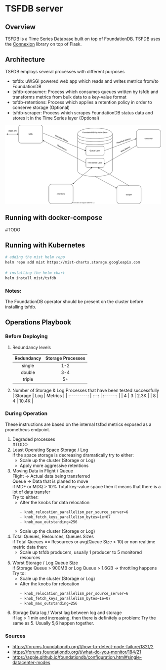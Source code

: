 # TSFDB server

## Overview
TSFDB is a Time Series Database built on top of FoundationDB.
TSFDB uses the [Connexion](https://github.com/zalando/connexion) library on top of Flask.

## Architecture
TSFDB employs several processes with different purposes
* tsfdb: uWSGI powered web app which reads and writes metrics from/to FoundationDB
* tsfdb-consumer: Process which consumes queues written by tsfdb and transforms metrics from bulk data to a key-value format
* tsfdb-retentions: Process which applies a retention policy in order to conserve storage (Optional)
* tsfdb-scraper: Process which scrapes FoundationDB status data and stores it in the Time Series layer (Optional)

![Architecture.svg](Architecture.svg)

## Running with docker-compose
#TODO

## Running with Kubernetes

```bash
# adding the mist helm repo
helm repo add mist https://mist-charts.storage.googleapis.com

# installing the helm chart
helm install mist/tsfdb
```
### Notes:
The FoundationDB operator should be present on the cluster before installing tsfdb.

## Operations Playbook
### Before Deploying
1) Redundancy levels

   | Redundancy  | Storage Processes |
   | :---------: | :---------------: |
   | single      | 1-2               |
   | double      | 3-4               |
   | triple      | 5+                |

2) Number of Storage & Log Processes that have been tested successfully
   | Storage     | Log  | Metrics  |
   | :---------: | :--: | :------: |
   | 4           | 3    | 2.3K     |
   | 8           | 4    | 10.4K    |

### During Operation
These instructions are based on the internal tsfbd metrics exposed as a prometheus endpoint.
1) Degraded processes\
 #TODO
2) Least Operating Space Storage / Log\
 if the space storage is decreasing dramatically try to either:
   * Scale up the cluster (Storage or Log)
   * Apply more aggressive retentions
3) Moving Data in Flight / Queue\
Flight -> Actual data being transferred\
Queue -> Data that is planed to move\
 if MDF or MDQ > 10% Total key-value space then it means that there is a lot of data transfer\
 Try to either:
   * Alter the knobs for data relocation
        ```
        - knob_relocation_parallelism_per_source_server=6
        - knob_fetch_keys_parallelism_bytes=1e+07
        - knob_max_outstanding=256
        ```
   * Scale up the cluster (Storage or Log)
4) Total Queues, Resources, Queues Sizes\
if Total Queues == Resources or avg(Queue Size > 10) or non realtime metric data then:
   * Scale up tsfdb producers, usually 1 producer to 5 monitored resources
5) Worst Storage / Log Queue Size\
   if Storage Queue > 900MB or Log Queue > 1.6GB -> throttling happens\
   Try to:
   * Scale up the cluster (Storage or Log)
   * Alter the knobs for relocation
        ```
        - knob_relocation_parallelism_per_source_server=6
        - knob_fetch_keys_parallelism_bytes=1e+07
        - knob_max_outstanding=256
        ```
6) Storage Data lag / Worst lag between log and storage\
   if lag > 1 min and increasing, then there is definitely a problem:
   Try the same as 5. Usually 5,6 happen together.

### Sources
* https://forums.foundationdb.org/t/how-to-detect-node-failure/1821/2
* https://forums.foundationdb.org/t/what-do-you-monitor/184/21
* https://apple.github.io/foundationdb/configuration.html#single-datacenter-modes
